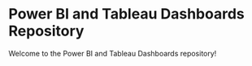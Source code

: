 # Power BI and Tableau Dashboards Repository
Welcome to the Power BI and Tableau Dashboards repository!
